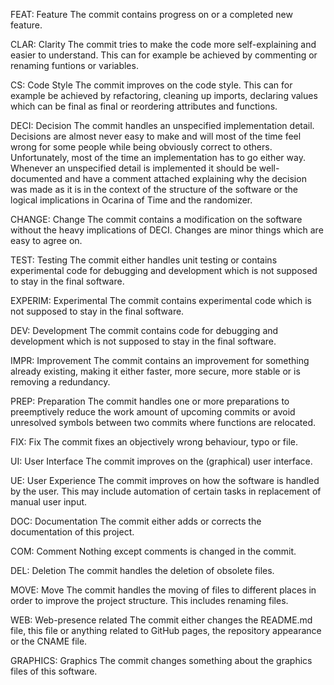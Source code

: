 FEAT: Feature
The commit contains progress on or a completed new feature.

CLAR: Clarity
The commit tries to make the code more self-explaining and easier to understand. This can for example be achieved by commenting or renaming funtions or variables.

CS: Code Style
The commit improves on the code style. This can for example be achieved by refactoring, cleaning up imports, declaring values which can be final as final or reordering attributes and functions.

DECI: Decision
The commit handles an unspecified implementation detail. Decisions are almost never easy to make and will most of the time feel wrong for some people while being obviously correct to others. Unfortunately, most of the time an implementation has to go either way. Whenever an unspecified detail is implemented it should be well-documented and have a comment attached explaining why the decision was made as it is in the context of the structure of the software or the logical implications in Ocarina of Time and the randomizer.

CHANGE: Change
The commit contains a modification on the software without the heavy implications of DECI. Changes are minor things which are easy to agree on.

TEST: Testing
The commit either handles unit testing or contains experimental code for debugging and development which is not supposed to stay in the final software.

EXPERIM: Experimental
The commit contains experimental code which is not supposed to stay in the final software.

DEV: Development
The commit contains code for debugging and development which is not supposed to stay in the final software.

IMPR: Improvement
The commit contains an improvement for something already existing, making it either faster, more secure, more stable or is removing a redundancy.

PREP: Preparation
The commit handles one or more preparations to preemptively reduce the work amount of upcoming commits or avoid unresolved symbols between two commits where functions are relocated.

FIX: Fix
The commit fixes an objectively wrong behaviour, typo or file.

UI: User Interface
The commit improves on the (graphical) user interface.

UE: User Experience
The commit improves on how the software is handled by the user. This may include automation of certain tasks in replacement of manual user input.

DOC: Documentation
The commit either adds or corrects the documentation of this project.

COM: Comment
Nothing except comments is changed in the commit.

DEL: Deletion
The commit handles the deletion of obsolete files.

MOVE: Move
The commit handles the moving of files to different places in order to improve the project structure. This includes renaming files.

WEB: Web-presence related
The commit either changes the README.md file, this file or anything related to GitHub pages, the repository appearance or the CNAME file.

GRAPHICS: Graphics
The commit changes something about the graphics files of this software.
